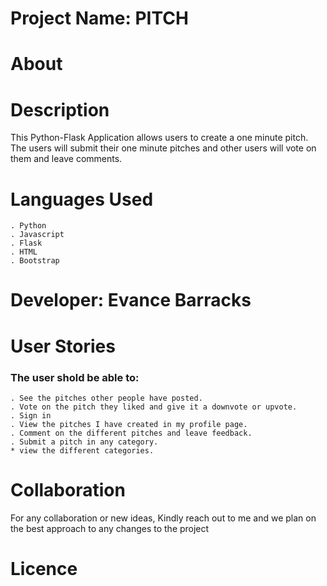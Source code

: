 

# Project Name: PITCH 
# About


# Description
This Python-Flask Application allows users to create a one minute pitch. The users will submit their one minute pitches and other users will vote on them and leave comments.

# Languages Used
    . Python
    . Javascript
    . Flask
    . HTML
    . Bootstrap

# Developer: Evance Barracks 

# User Stories
### The user shold be able to:
    . See the pitches other people have posted.
    . Vote on the pitch they liked and give it a downvote or upvote.
    . Sign in
    . View the pitches I have created in my profile page.
    . Comment on the different pitches and leave feedback.
    . Submit a pitch in any category.
    * view the different categories.


# Collaboration
For any collaboration or new ideas, Kindly reach out to me and we plan on the best approach to any changes to the project



# Licence





